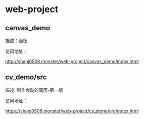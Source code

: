 # web-project
## canvas_demo

描述：画板


访问地址：

http://shanj0508.monster/web-project/canvas_demo/index.html

## cv_demo/src

描述: 制作会动的简历-第一版

访问地址：

https://shanj0508.monster/web-project/cv_demo/src/index.html


